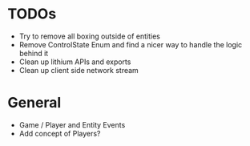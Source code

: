 # TODOs

- Try to remove all boxing outside of entities
- Remove ControlState Enum and find a nicer way to handle the logic behind it
- Clean up lithium APIs and exports
- Clean up client side network stream

# General

- Game / Player and Entity Events
- Add concept of Players?

